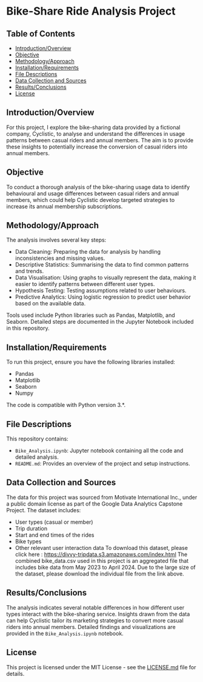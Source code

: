 # Bike-Share Ride Analysis Project

## Table of Contents
- [Introduction/Overview](#introductionoverview)
- [Objective](#objective)
- [Methodology/Approach](#methodologyapproach)
- [Installation/Requirements](#installationrequirements)
- [File Descriptions](#file-descriptions)
- [Data Collection and Sources](#data-collection-and-sources)
- [Results/Conclusions](#resultsconclusions)
- [License](#license)

## Introduction/Overview
For this project, I explore the bike-sharing data provided by a fictional company, Cyclistic, to analyse and understand the differences in usage patterns between casual riders and annual members. The aim is to provide these insights to potentially increase the conversion of casual riders into annual members.

## Objective
To conduct a thorough analysis of the bike-sharing usage data to identify behavioural and usage differences between casual riders and annual members, which could help Cyclistic develop targeted strategies to increase its annual membership subscriptions.

## Methodology/Approach
The analysis involves several key steps:
- Data Cleaning: Preparing the data for analysis by handling inconsistencies and missing values.
- Descriptive Statistics: Summarising the data to find common patterns and trends.
- Data Visualisation: Using graphs to visually represent the data, making it easier to identify patterns between different user types.
- Hypothesis Testing: Testing assumptions related to user behaviours.
- Predictive Analytics: Using logistic regression to predict user behavior based on the available data.

Tools used include Python libraries such as Pandas, Matplotlib, and Seaborn. Detailed steps are documented in the Jupyter Notebook included in this repository.

## Installation/Requirements
To run this project, ensure you have the following libraries installed:
- Pandas
- Matplotlib
- Seaborn
- Numpy

The code is compatible with Python version 3.*.

## File Descriptions
This repository contains:
- `Bike_Analysis.ipynb`: Jupyter notebook containing all the code and detailed analysis.
- `README.md`: Provides an overview of the project and setup instructions.

## Data Collection and Sources
The data for this project was sourced from Motivate International Inc., under a public domain license as part of the Google Data Analytics Capstone Project. The dataset includes:
- User types (casual or member)
- Trip duration
- Start and end times of the rides
- Bike types
- Other relevant user interaction data
To download this dataset, please click here : https://divvy-tripdata.s3.amazonaws.com/index.html
The combined bike_data.csv used in this project is an aggregated file that includes bike data from May 2023 to April 2024. Due to the large size of the dataset, please download the individual file from the link above.
## Results/Conclusions
The analysis indicates several notable differences in how different user types interact with the bike-sharing service. Insights drawn from the data can help Cyclistic tailor its marketing strategies to convert more casual riders into annual members. Detailed findings and visualizations are provided in the `Bike_Analysis.ipynb` notebook.

## License
This project is licensed under the MIT License - see the [LICENSE.md](LICENSE) file for details.
